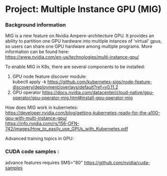 # Project: Multiple Instance GPU (MIG) 

### Background information
  
MIG is a new feature on Nvidia Ampere-architecture GPU. It provides an ability to partition one GPU hardware into multiple intances of 'virtual' gpus, so users can share one GPU hardware among multiple programs. More information can be found here:  
  https://www.nvidia.com/en-us/technologies/multi-instance-gpu/

To enable MIG in K8s, there are several components to be installed:  
   1. GPU node feature discover module:  
      kubectl apply -k https://github.com/kubernetes-sigs/node-feature-discovery/deployment/overlays/default?ref=v0.11.2
   2. GPU operator
       https://docs.nvidia.com/datacenter/cloud-native/gpu-operator/gpu-operator-mig.html#install-gpu-operator-mig  
         
         
How does MIG work in kubernetes:  
  https://developer.nvidia.com/blog/getting-kubernetes-ready-for-the-a100-gpu-with-multi-instance-gpu/  
  https://info.nvidia.com/rs/156-OFN-742/images/How_to_easily_use_GPUs_with_Kubernetes.pdf
  
Advanced training topics in GPU:  
  

### CUDA code samples :
advance features requires SMS="80"
https://github.com/nvidia/cuda-samples
